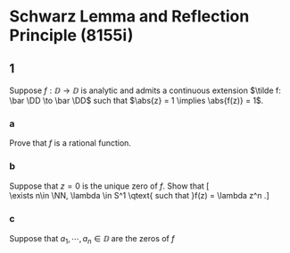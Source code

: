 # Schwarz Lemma and Reflection Principle (8155i)

## 1
Suppose $f:\DD\to\DD$ is analytic and admits a continuous extension $\tilde f: \bar \DD \to \bar \DD$ such that $\abs{z} = 1 \implies \abs{f(z)} = 1$.

### a
Prove that $f$ is a rational function.

### b
Suppose that $z=0$ is the unique zero of $f$.
Show that
\[  
\exists n\in \NN, \lambda \in S^1 \qtext{ such that }f(z) = \lambda z^n
.\]

### c

Suppose that $a_1, \cdots, a_n \in \DD$ are the zeros of $f$
